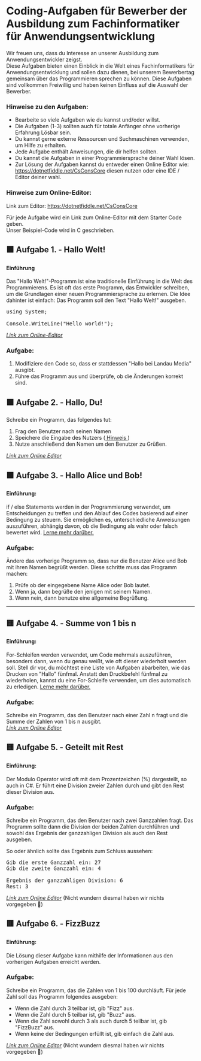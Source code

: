 # Coding-Aufgaben für Bewerber der Ausbildung zum Fachinformatiker für Anwendungsentwicklung

Wir freuen uns, dass du Interesse an unserer Ausbildung zum Anwendungsentwickler zeigst.  
Diese Aufgaben bieten einen Einblick in die Welt eines Fachinformatikers für Anwendungsentwicklung und sollen dazu dienen, bei unserem Bewerbertag gemeinsam über das Programmieren sprechen zu können. Diese Aufgaben sind vollkommen Freiwillig und haben keinen Einfluss auf die Auswahl der Bewerber.

### Hinweise zu den Aufgaben:

- Bearbeite so viele Aufgaben wie du kannst und/oder willst.
- Die Aufgaben (1-3) sollten auch für totale Anfänger ohne vorherige Erfahrung Lösbar sein.
- Du kannst gerne externe Ressourcen und Suchmaschinen verwenden, um Hilfe zu erhalten.
- Jede Aufgabe enthält Anweisungen, die dir helfen sollten.
- Du kannst die Aufgaben in einer Programmiersprache deiner Wahl lösen.
- Zur Lösung der Aufgaben kannst du entweder einen Online Editor wie: https://dotnetfiddle.net/CsConsCore diesen nutzen oder eine IDE / Editor deiner wahl.

### Hinweise zum Online-Editor:

Link zum Editor: https://dotnetfiddle.net/CsConsCore

Für jede Aufgabe wird ein Link zum Online-Editor mit dem Starter Code geben.  
Unser Beispiel-Code wird in C geschrieben.

## 🟩 Aufgabe 1. - Hallo Welt!

#### Einführung

Das "Hallo Welt!"-Programm ist eine traditionelle Einführung in die Welt des Programmierens. Es ist oft das erste Programm, das Entwickler schreiben, um die Grundlagen einer neuen Programmiersprache zu erlernen. Die Idee dahinter ist einfach: Das Programm soll den Text "Hallo Welt!" ausgeben.

<pre>
using System;

Console.WriteLine("Hello world!");
</pre>

_[Link zum Online-Editor](https://dotnetfiddle.net/LmPdig)_

### Aufgabe:

1. Modifiziere den Code so, dass er stattdessen "Hallo bei Landau Media" ausgibt.
1. Führe das Programm aus und überprüfe, ob die Änderungen korrekt sind.

## 🟩 Aufgabe 2. - Hallo, Du!

Schreibe ein Programm, das folgendes tut:

1. Frag den Benutzer nach seinen Namen
1. Speichere die Eingabe des Nutzers ([ Hinweis ](https://www.w3schools.com/cs/cs_user_input.php))
1. Nutze anschließend den Namen um den Benutzer zu Grüßen.

_[Link zum Online Editor](https://dotnetfiddle.net/RFTZ76)_

## 🟩 Aufgabe 3. - Hallo Alice und Bob!

#### Einführung:

if / else Statements werden in der Programmierung verwendet, um Entscheidungen zu treffen und den Ablauf des Codes basierend auf einer Bedingung zu steuern. Sie ermöglichen es, unterschiedliche Anweisungen auszuführen, abhängig davon, ob die Bedingung als wahr oder falsch bewertet wird. [Lerne mehr darüber.](https://www.w3schools.com/cs/cs_conditions.php)

### Aufgabe:

Ändere das vorherige Programm so, dass nur die Benutzer Alice und Bob mit ihren Namen begrüßt werden.
Diese schritte muss das Programm machen:

1. Prüfe ob der eingegebene Name Alice oder Bob lautet.
1. Wenn ja, dann begrüße den jenigen mit seinem Namen.
1. Wenn nein, dann benutze eine allgemeine Begrüßung.

---

## 🟨 Aufgabe 4. - Summe von 1 bis n

#### Einführung:

For-Schleifen werden verwendet, um Code mehrmals auszuführen, besonders dann, wenn du genau weißt, wie oft dieser wiederholt werden soll. Stell dir vor, du möchtest eine Liste von Aufgaben abarbeiten, wie das Drucken von "Hallo" fünfmal. Anstatt den Druckbefehl fünfmal zu wiederholen, kannst du eine For-Schleife verwenden, um dies automatisch zu erledigen. [Lerne mehr darüber.](https://www.w3schools.com/cs/cs_for_loop.php)

### Aufgabe:

Schreibe ein Programm, das den Benutzer nach einer Zahl n fragt und die Summe der Zahlen von 1 bis n ausgibt.    
_[Link zum Online Editor](https://dotnetfiddle.net/uLrenO)_

## 🟨 Aufgabe 5. - Geteilt mit Rest

#### Einführung:

Der Modulo Operator wird oft mit dem Prozentzeichen (%) dargestellt, so auch in C#. Er führt eine Division zweier Zahlen durch und gibt den Rest dieser Division aus.

### Aufgabe:

Schreibe ein Programm, das den Benutzer nach zwei Ganzzahlen fragt. Das Programm sollte dann die Division der beiden Zahlen durchführen und sowohl das Ergebnis der ganzzahligen Division als auch den Rest ausgeben.

So oder ähnlich sollte das Ergebnis zum Schluss aussehen:
<pre>
Gib die erste Ganzzahl ein: 27
Gib die zweite Ganzzahl ein: 4

Ergebnis der ganzzahligen Division: 6
Rest: 3
</pre>


_[Link zum Online Editor](https://dotnetfiddle.net/M5hyO2)_ (Nicht wundern diesmal haben wir nichts vorgegeben 🙂)   

## 🟥 Aufgabe 6. - FizzBuzz 

#### Einführung:

Die Lösung dieser Aufgabe kann mithilfe der Informationen aus den vorherigen Aufgaben erreicht werden.

### Aufgabe: 
Schreibe ein Programm, das die Zahlen von 1 bis 100 durchläuft. Für jede Zahl soll das Programm folgendes ausgeben:

- Wenn die Zahl durch 3 teilbar ist, gib "Fizz" aus.
- Wenn die Zahl durch 5 teilbar ist, gib "Buzz" aus.
- Wenn die Zahl sowohl durch 3 als auch durch 5 teilbar ist, gib "FizzBuzz" aus.
- Wenn keine der Bedingungen erfüllt ist, gib einfach die Zahl aus.

_[Link zum Online Editor](https://dotnetfiddle.net/TKhmsN)_ (Nicht wundern diesmal haben wir nichts vorgegeben 🙂)   
